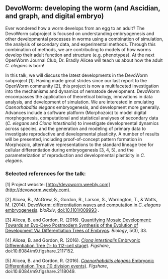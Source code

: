 ## DevoWorm: developing the worm (and Ascidian, and graph, and digital embryo)

Ever wondered how a worm develops from an egg to an adult? The DevoWorm subproject is focused on understanding embryogenesis and other developmental processes in worms using a combination of simulation, the analysis of secondary data, and experimental methods. Through this combination of methods, we are contributing to models of how worms develop their adult function and structure (e.g. phenotypes). At the next OpenWorm Journal Club, Dr. Bradly Alicea will teach us about how the adult _C. elegans_ is born!

In this talk, we will discuss the latest developments in the DevoWorm subproject [1]. Having made great strides since our last report to the OpenWorm community [2], this project is now a multifaceted investigation into the mechanisms and dynamics of nematode development. DevoWorm encompasses the application of theoretical biology, innovations in data analysis, and development of simulation. We are interested in emulating _Caenorhabditis elegans_ embryogenesis, and development more generally. Advances include a software platform (Morphozoic) to model digital morphogenesis, computational and statistical analyses of secondary data (_C. elegans_ and _Ciona intestinalis_) to investigate developmental dynamics across species, and the generation and modeling of primary data to investigate reproductive and developmental plasticity. A number of results will be presented, including proof-of-concept pattern formation in Morphozoic, alternative representations to the standard lineage tree for cellular differentiation during embryogenesis [3, 4, 5], and the parameterization of reproduction and developmental plasticity in _C. elegans_.

### Selected references for the talk:
[1] Project website: [http://devoworm.weebly.com](http://devoworm.weebly.com).

[2] Alicea, B., McGrew, S., Gordon, R., Larson, S., Warrington, T., & Watts, M. (2014). [DevoWorm: differentiation waves and computation in _C. elegans_ embryogenesis](http://www.biorxiv.org/content/biorxiv/early/2014/10/03/009993). _bioRxiv_, [doi:10.1101/009993](http://www.biorxiv.org/content/biorxiv/early/2014/10/03/009993) .

[3] Alicea, B. and Gordon, R. (2016). [Quantifying Mosaic Development: Towards an Evo-Devo Postmodern Synthesis of the Evolution of Development Via Differentiation Trees of Embryos](www.mdpi.com/2079-7737/5/3/33/). _Biology_, 5(3), 33.

[4] Alicea, B. and Gordon, R. (2016). [_Ciona intestinalis_ Embryonic Differentiation Tree (1- to 112-cell stage)](https://figshare.com/articles/C_elegans_Embryonic_Differentiation_Tree_10_division_events_/2118049). _Figshare_, doi:10.6084/m9.figshare.2117152.

[5] Alicea, B. and Gordon, R. (2016). [_Caenorhabditis elegans_ Embryonic Differentiation Tree (10 division events)](https://figshare.com/articles/C_intestinalis_Embryonic_Differentiation_Tree_1_to_112_cell_stage_/2117152). _Figshare_, doi:10.6084/m9.figshare.2118049.
